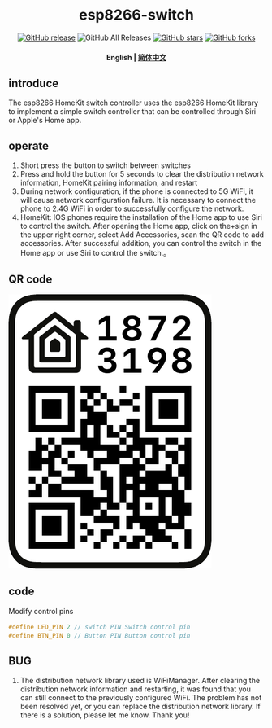 
<div align="center">
<h1 align="center">esp8266-switch</h1>

[![GitHub release](https://img.shields.io/github/v/release/CuiYao631/esp8266-switch)](https://github.com/CuiYao631/esp8266-switch/releases)
![GitHub All Releases](https://img.shields.io/github/downloads/CuiYao631/esp8266-switch/total)
[![GitHub stars](https://img.shields.io/github/stars/CuiYao631/esp8266-switch)](https://github.com/CuiYao631/esp8266-switch/stargazers)
[![GitHub forks](https://img.shields.io/github/forks/CuiYao631/esp8266-switch)](https://github.com/CuiYao631/esp8266-switch/fork)
<h4 align="center"><strong>English</strong> | <a href="https://github.com/CuiYao631/esp8266-switch/blob/main/README_zh.md">
简体中文</a></h4>
</div>

## introduce
The esp8266 HomeKit switch controller uses the esp8266 HomeKit library to implement a simple switch controller that can be controlled through Siri or Apple's Home app.


## operate
1. Short press the button to switch between switches
2. Press and hold the button for 5 seconds to clear the distribution network information, HomeKit pairing information, and restart
3. During network configuration, if the phone is connected to 5G WiFi, it will cause network configuration failure. It is necessary to connect the phone to 2.4G WiFi in order to successfully configure the network.
4. HomeKit: IOS phones require the installation of the Home app to use Siri to control the switch. After opening the Home app, click on the+sign in the upper right corner, select Add Accessories, scan the QR code to add accessories. After successful addition, you can control the switch in the Home app or use Siri to control the switch.。
   
## QR code
![QR code](/qrcode.png)</div>



## code
Modify control pins
```c
#define LED_PIN 2 // switch PIN Switch control pin
#define BTN_PIN 0 // Button PIN Button control pin
```

## BUG
1. The distribution network library used is WiFiManager. After clearing the distribution network information and restarting, it was found that you can still connect to the previously configured WiFi. The problem has not been resolved yet, or you can replace the distribution network library. If there is a solution, please let me know. Thank you!
